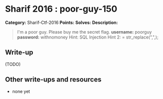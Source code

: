 # Sharif 2016 : poor-guy-150

**Category:** Sharif-Ctf-2016
**Points:** 
**Solves:** 
**Description:**

> I'm a poor guy. Please buy me the secret flag.
> **username:** poorguy
> **password:** withnomoney
> Hint: SQL Injection
> Hint 2:  = str_replace(","\,);

## Write-up

(TODO)

## Other write-ups and resources

* none yet
